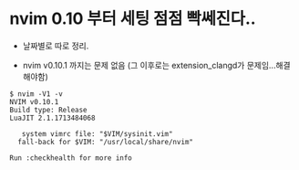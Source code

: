 # nvim 0.10 부터 세팅 점점 빡쎄진다..
-  날짜별로 따로 정리.

- nvim v0.10.1 까지는 문제 없음 (그 이후로는 extension_clangd가 문제임...해결해야함)
```
$ nvim -V1 -v
NVIM v0.10.1
Build type: Release
LuaJIT 2.1.1713484068

   system vimrc file: "$VIM/sysinit.vim"
  fall-back for $VIM: "/usr/local/share/nvim"

Run :checkhealth for more info
```
